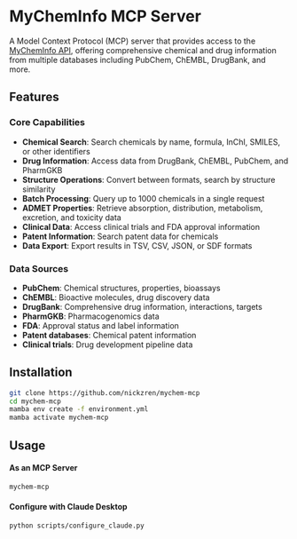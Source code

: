 # MyChemInfo MCP Server

A Model Context Protocol (MCP) server that provides access to the [MyChemInfo API](https://mychem.info/), offering comprehensive chemical and drug information from multiple databases including PubChem, ChEMBL, DrugBank, and more.

## Features

### Core Capabilities
- **Chemical Search**: Search chemicals by name, formula, InChI, SMILES, or other identifiers
- **Drug Information**: Access data from DrugBank, ChEMBL, PubChem, and PharmGKB
- **Structure Operations**: Convert between formats, search by structure similarity
- **Batch Processing**: Query up to 1000 chemicals in a single request
- **ADMET Properties**: Retrieve absorption, distribution, metabolism, excretion, and toxicity data
- **Clinical Data**: Access clinical trials and FDA approval information
- **Patent Information**: Search patent data for chemicals
- **Data Export**: Export results in TSV, CSV, JSON, or SDF formats

### Data Sources
- **PubChem**: Chemical structures, properties, bioassays
- **ChEMBL**: Bioactive molecules, drug discovery data
- **DrugBank**: Comprehensive drug information, interactions, targets
- **PharmGKB**: Pharmacogenomics data
- **FDA**: Approval status and label information
- **Patent databases**: Chemical patent information
- **Clinical trials**: Drug development pipeline data

## Installation

```bash
git clone https://github.com/nickzren/mychem-mcp
cd mychem-mcp
mamba env create -f environment.yml
mamba activate mychem-mcp
```

## Usage

#### As an MCP Server

```bash
mychem-mcp
```

#### Configure with Claude Desktop

```bash
python scripts/configure_claude.py
```